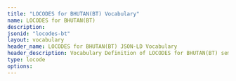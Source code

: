 ```yaml
---
title: "LOCODES for BHUTAN(BT) Vocabulary"
name: LOCODES for BHUTAN(BT) 
description: 
jsonid: "locodes-bt"
layout: vocabulary
header_name: LOCODES for BHUTAN(BT) JSON-LD Vocabulary
header_description: Vocabulary Definition of LOCODES for BHUTAN(BT) semantics in HTML format. JSON-LD format is available at [locodes-bt.jsonld](/vocabulary/locodes-bt.jsonld)
type: locode
options:
---
```

